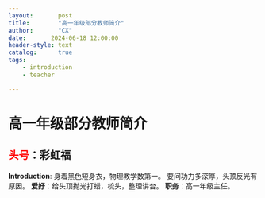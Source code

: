 ```yaml
---
layout:       post
title:        "高一年级部分教师简介"
author:       "CX"
date:       2024-06-18 12:00:00
header-style: text
catalog:      true
tags:
    - introduction
    - teacher

---
```


# 高一年级部分教师简介

## <font color=red>头号</font>：彩虹福

**Introduction**:
身着黑色短身衣，物理教学数第一。
要问功力多深厚，头顶反光有原因。
**爱好**：给头顶抛光打蜡，梳头，整理讲台。
**职务**：高一年级主任。





​								

